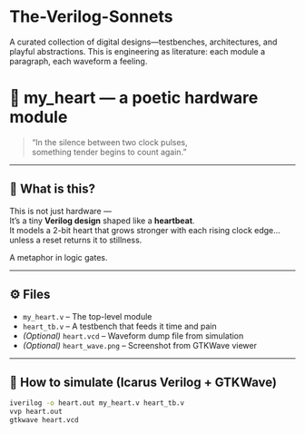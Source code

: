 # The-Verilog-Sonnets
A curated collection of digital designs—testbenches, architectures, and playful abstractions. This is engineering as literature: each module a paragraph, each waveform a feeling.

# 💓 my_heart — a poetic hardware module

> “In the silence between two clock pulses,  
> something tender begins to count again.”

---

## 🌸 What is this?

This is not just hardware —  
It’s a tiny **Verilog design** shaped like a **heartbeat**.  
It models a 2-bit heart that grows stronger with each rising clock edge...  
unless a reset returns it to stillness.

A metaphor in logic gates.

---

## ⚙️ Files

- `my_heart.v` – The top-level module  
- `heart_tb.v` – A testbench that feeds it time and pain  
- *(Optional)* `heart.vcd` – Waveform dump file from simulation  
- *(Optional)* `heart_wave.png` – Screenshot from GTKWave viewer

---

## 🔧 How to simulate (Icarus Verilog + GTKWave)

```bash
iverilog -o heart.out my_heart.v heart_tb.v
vvp heart.out
gtkwave heart.vcd
